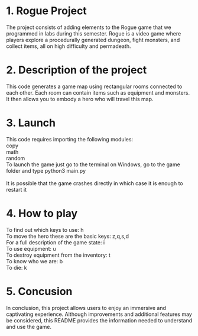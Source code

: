 # 1. Rogue Project

The project consists of adding elements to the Rogue game that we programmed in labs during this semester. Rogue is a video game where players explore a procedurally generated dungeon, fight monsters, and collect items, all on high difficulty and permadeath.

# 2. Description of the project
This code generates a game map using rectangular rooms connected to each other. Each room can contain items such as equipment and monsters. \
It then allows you to embody a hero who will travel this map.

# 3. Launch
This code requires importing the following modules: \
copy \
math \
random \
To launch the game just go to the terminal on Windows, go to the game folder and type python3 main.py \
 \
It is possible that the game crashes directly in which case it is enough to restart it

# 4. How to play
To find out which keys to use: h \
To move the hero these are the basic keys: z,q,s,d \
For a full description of the game state: i \
To use equipment: u \
To destroy equipment from the inventory: t \
To know who we are: b \
To die: k

# 5. Concusion
In conclusion, this project allows users to enjoy an immersive and captivating experience. Although improvements and additional features may be considered, this README provides the information needed to understand and use the game.
